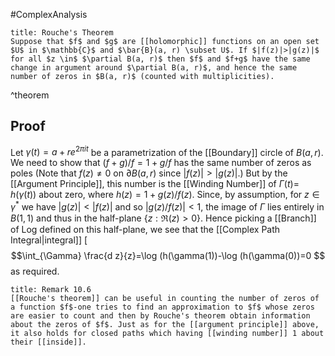 #ComplexAnalysis 

```ad-theorem
title: Rouche's Theorem
Suppose that $f$ and $g$ are [[holomorphic]] functions on an open set $U$ in $\mathbb{C}$ and $\bar{B}(a, r) \subset U$. If $|f(z)|>|g(z)|$ for all $z \in$ $\partial B(a, r)$ then $f$ and $f+g$ have the same change in argument around $\partial B(a, r)$, and hence the same number of zeros in $B(a, r)$ (counted with multiplicities).
```
^theorem

## Proof
Let $\gamma(t)=a+r e^{2 \pi i t}$ be a parametrization of the [[Boundary]] circle of $B(a, r)$. We need to show that $(f+g) / f=1+g / f$ has the same number of zeros as poles (Note that $f(z) \neq 0$ on $\partial B(a, r)$ since $|f(z)|>|g(z)|$.) But by the [[Argument Principle]], this number is the [[Winding Number]] of $\Gamma(t)=$ $h(\gamma(t))$ about zero, where $h(z)=1+g(z) / f(z)$. Since, by assumption, for $z \in \gamma^{*}$ we have $|g(z)|<|f(z)|$ and so $|g(z) / f(z)|<1$, the image of $\Gamma$ lies entirely in $B(1,1)$ and thus in the half-plane $\{z: \Re(z)>0\}$. Hence picking a [[Branch]] of Log defined on this half-plane, we see that the [[Complex Path Integral|integral]] [
$$\int_{\Gamma} \frac{d z}{z}=\log (h(\gamma(1))-\log (h(\gamma(0))=0
$$
as required.
```ad-remark
title: Remark 10.6
[[Rouche's theorem]] can be useful in counting the number of zeros of a function $f$-one tries to find an approximation to $f$ whose zeros are easier to count and then by Rouche's theorem obtain information about the zeros of $f$. Just as for the [[argument principle]] above, it also holds for closed paths which having [[winding number]] 1 about their [[inside]].
```
